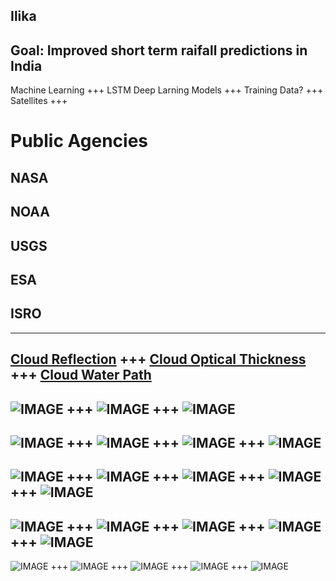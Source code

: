 Ilika
---
Goal: Improved short term raifall predictions in India
---
Machine Learning
+++
LSTM Deep Larning Models
+++
Training Data?
+++
Satellites
+++
# Public Agencies
## NASA
## NOAA
## USGS
## ESA
## ISRO
---
[Cloud Reflection](https://github.com/pankajdpatil/ilika/blob/master/assets/img/A2019301_refl_merged.png)
+++
[Cloud Optical Thickness](https://github.com/pankajdpatil/ilika/blob/master/assets/img/A2019301_cot_merged.png)
+++
[Cloud Water Path](https://github.com/pankajdpatil/ilika/blob/master/assets/img/A2019301_cwp_merged.png)
---
![IMAGE](assets/img/refl.gif)
+++
![IMAGE](assets/img/cot.gif)
+++
![IMAGE](assets/img/cwp.gif)
---
![IMAGE](assets/img/wireframes.002.jpeg)
+++
![IMAGE](assets/img/wireframes.003.jpeg)
+++
![IMAGE](assets/img/wireframes.004.jpeg)
+++
![IMAGE](assets/img/wireframes.001.jpeg)
---
![IMAGE](assets/img/wireframes.005.jpeg)
+++
![IMAGE](assets/img/wireframes.006.jpeg)
+++
![IMAGE](assets/img/wireframes.007.jpeg)
+++
![IMAGE](assets/img/wireframes.008.jpeg)
+++
![IMAGE](assets/img/wireframes.005.jpeg)
---
![IMAGE](assets/img/wireframes.009.jpeg)
+++
![IMAGE](assets/img/wireframes.010.jpeg)
+++
![IMAGE](assets/img/wireframes.011.jpeg)
+++
![IMAGE](assets/img/wireframes.012.jpeg)
+++
![IMAGE](assets/img/wireframes.009.jpeg)
---
![IMAGE](assets/img/wireframes.013.jpeg)
+++
![IMAGE](assets/img/wireframes.014.jpeg)
+++
![IMAGE](assets/img/wireframes.015.jpeg)
+++
![IMAGE](assets/img/wireframes.016.jpeg)
+++
![IMAGE](assets/img/wireframes.013.jpeg)
